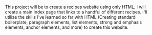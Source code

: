 This project will be to create a recipes website using only HTML. I will create a main index page that links to a handful of different recipes. I'll utilize the skills I've learned so far with HTML (Creating standard boilerplate, paragraph elements, list elements, strong and emphasis elements, anchor elements, and more) to create this website.